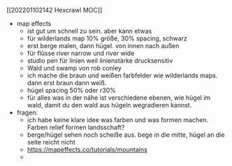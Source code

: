 [[202201102142 Hexcrawl MOC]]

- map effects
	- ist gut um schnell zu sein. aber kann etwas
	- für wilderlands map 10% größe, 30% spacing, schwarz
	- erst berge malen, dann hügel. von innen nach außen
	- für flüsse river narrow und river wide
	- studio pen für linien weil linienstärke drucksensitiv
	- Wald und swamp von rob conley
	- ich mache die braun und weißen farbfelder wie wilderlands maps. dann erst braun dann weiß. 
	- hügel spacing 50% oder r30%
	- für alles was in der nähe ist verschiedene ebenen, wie hügel im wald, damit du den wald aus hügeln wegradieren kannst. 
- fragen: 
	-   ich habe keine klare idee was farben und was formen machen. Farben relief formen landsschaft?
	-   berge/hügel sehen noch scheiße aus. bege in die mitte, hügel an die seite reicht nicht
	-   https://mapeffects.co/tutorials/mountains
	- 
